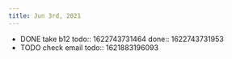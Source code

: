 ```yaml
---
title: Jun 3rd, 2021
---
```


- DONE take b12
  todo:: 1622743731464
  done:: 1622743731953
- TODO check email
  todo:: 1621883196093